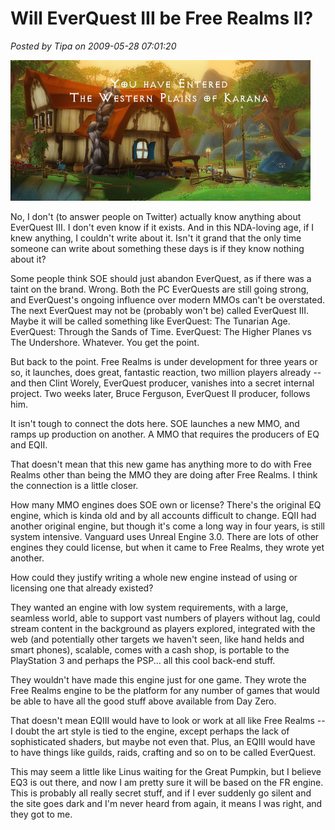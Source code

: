 # Will EverQuest III be Free Realms II?

*Posted by Tipa on 2009-05-28 07:01:20*

![fullscreen-capture-5282009-65906-am](../uploads/2009/05/fullscreen-capture-5282009-65906-am.jpg "fullscreen-capture-5282009-65906-am")

No, I don't (to answer people on Twitter) actually know anything about EverQuest III. I don't even know if it exists. And in this NDA-loving age, if I knew anything, I couldn't write about it. Isn't it grand that the only time someone can write about something these days is if they know nothing about it?

Some people think SOE should just abandon EverQuest, as if there was a taint on the brand. Wrong. Both the PC EverQuests are still going strong, and EverQuest's ongoing influence over modern MMOs can't be overstated. The next EverQuest may not be (probably won't be) called EverQuest III. Maybe it will be called something like EverQuest: The Tunarian Age. EverQuest: Through the Sands of Time. EverQuest: The Higher Planes vs The Undershore. Whatever. You get the point.

But back to the point. Free Realms is under development for three years or so, it launches, does great, fantastic reaction, two million players already -- and then Clint Worely, EverQuest producer, vanishes into a secret internal project. Two weeks later, Bruce Ferguson, EverQuest II producer, follows him.

It isn't tough to connect the dots here. SOE launches a new MMO, and ramps up production on another. A MMO that requires the producers of EQ and EQII.

That doesn't mean that this new game has anything more to do with Free Realms other than being the MMO they are doing after Free Realms. I think the connection is a little closer.

How many MMO engines does SOE own or license? There's the original EQ engine, which is kinda old and by all accounts difficult to change. EQII had another original engine, but though it's come a long way in four years, is still system intensive. Vanguard uses Unreal Engine 3.0. There are lots of other engines they could license, but when it came to Free Realms, they wrote yet another.

How could they justify writing a whole new engine instead of using or licensing one that already existed?

They wanted an engine with low system requirements, with a large, seamless world, able to support vast numbers of players without lag, could stream content in the background as players explored, integrated with the web (and potentially other targets we haven't seen, like hand helds and smart phones), scalable, comes with a cash shop, is portable to the PlayStation 3 and perhaps the PSP... all this cool back-end stuff.

They wouldn't have made this engine just for one game. They wrote the Free Realms engine to be the platform for any number of games that would be able to have all the good stuff above available from Day Zero.

That doesn't mean EQIII would have to look or work at all like Free Realms -- I doubt the art style is tied to the engine, except perhaps the lack of sophisticated shaders, but maybe not even that. Plus, an EQIII would have to have things like guilds, raids, crafting and so on to be called EverQuest.

This may seem a little like Linus waiting for the Great Pumpkin, but I believe EQ3 is out there, and now I am pretty sure it will be based on the FR engine. This is probably all really secret stuff, and if I ever suddenly go silent and the site goes dark and I'm never heard from again, it means I was right, and they got to me.


